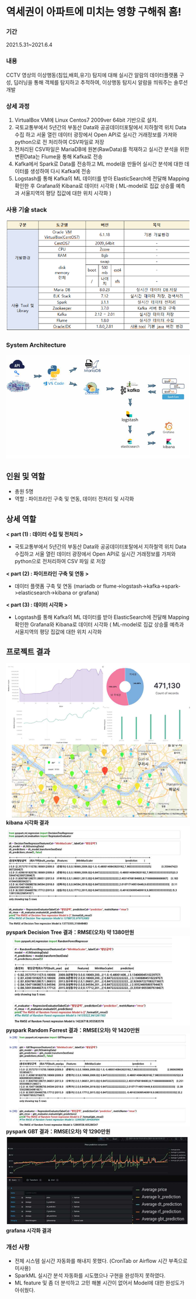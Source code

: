 
 # 역세권이 아파트에 미치는 영향 구해줘 홈!
 
 ### 기간  
 2021.5.31~2021.6.4  
 
 ### 내용   
 CCTV 영상의 이상행동(침입,배회,유기) 탐지에 대해 실시간 알람의 데이터플랫폼 구성, 딥러닝을 통해 객체를 탐지하고 추적하여, 이상행동 탐지시 알람을 띄워주는 솔루션 개발  
 
 ### 상세 과정
1. VirtualBox VM에 Linux Centos7 2009ver 64bit 기반으로 설치. 
2. 국토교통부에서 5년간의 부동산 Data와 공공데이터포탈에서 지하철역 위치 Data 수집 하고 서울 열린 데이터 광장에서 Open API로 실시간 거래정보를 가져와 python으로 전 처리하여 CSV파일로 저장
3. 전처리된 CSV파일은 MariaDB에 원본(RawData)를 적재하고 실시간 분석을 위한 변환Data는 Flume을 통해 Kafka로 전송
4. Kafka에서 Spark로 Data를 전송하고 ML model을 만들어 실시간 분석에 대한 데이터를 생성하여 다시 Kafka에 전송
5. Logstash를 통해 Kafka의 ML 데이터를 받아 ElasticSearch에 전달해 Mapping 확인한 후 Grafana와 Kibana로 데이터 시각화
( ML-model로 집값 상승률 예측과 서울지역의 평당 집값에 대한 위치 시각화 )
 
 ### 사용 기술 stack
 
 ![image](./dataset/stack.png)


### System Architecture  

 ![image](./dataset/arc.png)    



## 인원 및 역할  
  - 총원 5명 
  - 역할 : 파이프라인 구축 및 연동, 데이터 전처리 및 시각화
## 상세 역할
  
 **< part (1) : 데이터 수집 및 전처리 >**   
  - 국토교통부에서 5년간의 부동산 Data와 공공데이터포탈에서 지하철역 위치 Data 수집하고 서울 
    열린 데이터 광장에서 Open API로 실시간 거래정보를 가져와 python으로 전처리하여 CSV 파일      로 저장

  **< part (2) : 파이프라인 구축 및 연동 >**      
  - 데이터 플랫폼 구축 및 연동
   (mariadb or flume->logstash->kafka->spark->elasticsearch->kibana or grafana)
 
  **< part (3) : 데이터 시각화 >**  
  - Logstash를 통해 Kafka의 ML 데이터를 받아 ElasticSearch에 전달해 Mapping 확인한 Grafana와 Kibana로 데이터 시각화 ( ML-model로 집값 상승률 예측과 서울지역의 평당 집값에 대한 위치 시각화  

## 프로젝트 결과


![image](./dataset/res1.png)  
 **kibana 시각화 결과**
![image](./dataset/dt.png)
**pyspark Decision Tree 결과：RMSE(오차) 약 1380만원**  
![image](./dataset/rf.png) 
**pyspark Random Forrest 결과：RMSE(오차) 약 1420만원**  
![image](./dataset/gbt.png)   
**pyspark GBT 결과：RMSE(오차) 약 1290만원**  
![image](./dataset/graf.png)   
**grafana 시각화 결과**  

### 개선 사항
- 전체 시스템 실시간 자동화를 해내지 못했다. (CronTab or Airflow 시간 부족으로 미사용)   
- SparkML 실시간 분석 자동화를 시도했으나 구현을 완성하지 못하였다. 
- ML feature 및 좀 더 분석하고 고민 해볼 시간이 없어서 Model에 대한 완성도가 아쉬웠다.
